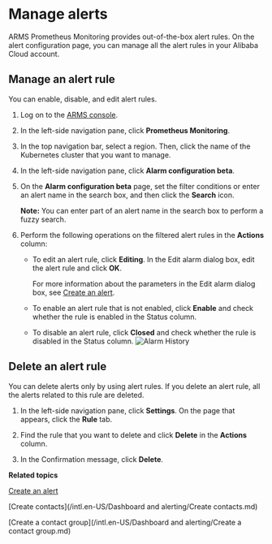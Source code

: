 # Manage alerts

ARMS Prometheus Monitoring provides out-of-the-box alert rules. On the alert configuration page, you can manage all the alert rules in your Alibaba Cloud account.

## Manage an alert rule

You can enable, disable, and edit alert rules.

1.  Log on to the [ARMS console](https://arms-ap-southeast-1.console.aliyun.com/#/home).

2.  In the left-side navigation pane, click **Prometheus Monitoring**.

3.  In the top navigation bar, select a region. Then, click the name of the Kubernetes cluster that you want to manage.

4.  In the left-side navigation pane, click **Alarm configuration beta**.

5.  On the **Alarm configuration beta** page, set the filter conditions or enter an alert name in the search box, and then click the **Search** icon.

    **Note:** You can enter part of an alert name in the search box to perform a fuzzy search.

6.  Perform the following operations on the filtered alert rules in the **Actions** column:

    -   To edit an alert rule, click **Editing**. In the Edit alarm dialog box, edit the alert rule and click **OK**.

        For more information about the parameters in the Edit alarm dialog box, see [Create an alert]().

    -   To enable an alert rule that is not enabled, click **Enable** and check whether the rule is enabled in the Status column.
    -   To disable an alert rule, click **Closed** and check whether the rule is disabled in the Status column.
    ![Alarm History](https://static-aliyun-doc.oss-accelerate.aliyuncs.com/assets/img/en-US/7913978061/p43290.png)


## Delete an alert rule

You can delete alerts only by using alert rules. If you delete an alert rule, all the alerts related to this rule are deleted.

1.  In the left-side navigation pane, click **Settings**. On the page that appears, click the **Rule** tab.

2.  Find the rule that you want to delete and click **Delete** in the **Actions** column.

3.  In the Confirmation message, click **Delete**.


**Related topics**  


[Create an alert]()

[Create contacts](/intl.en-US/Dashboard and alerting/Create contacts.md)

[Create a contact group](/intl.en-US/Dashboard and alerting/Create a contact group.md)

